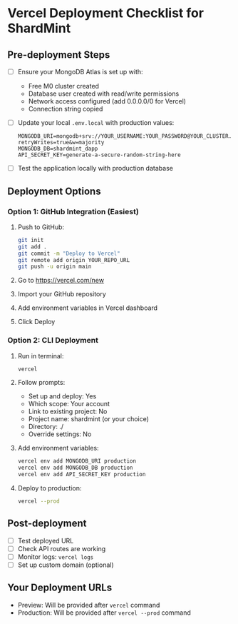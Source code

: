 # Vercel Deployment Checklist for ShardMint

## Pre-deployment Steps

- [ ] Ensure your MongoDB Atlas is set up with:
  - Free M0 cluster created
  - Database user created with read/write permissions
  - Network access configured (add 0.0.0.0/0 for Vercel)
  - Connection string copied

- [ ] Update your local `.env.local` with production values:
  ```
  MONGODB_URI=mongodb+srv://YOUR_USERNAME:YOUR_PASSWORD@YOUR_CLUSTER.mongodb.net/?retryWrites=true&w=majority
  MONGODB_DB=shardmint_dapp
  API_SECRET_KEY=generate-a-secure-random-string-here
  ```

- [ ] Test the application locally with production database

## Deployment Options

### Option 1: GitHub Integration (Easiest)
1. Push to GitHub:
   ```bash
   git init
   git add .
   git commit -m "Deploy to Vercel"
   git remote add origin YOUR_REPO_URL
   git push -u origin main
   ```

2. Go to https://vercel.com/new
3. Import your GitHub repository
4. Add environment variables in Vercel dashboard
5. Click Deploy

### Option 2: CLI Deployment
1. Run in terminal:
   ```bash
   vercel
   ```

2. Follow prompts:
   - Set up and deploy: Yes
   - Which scope: Your account
   - Link to existing project: No
   - Project name: shardmint (or your choice)
   - Directory: ./
   - Override settings: No

3. Add environment variables:
   ```bash
   vercel env add MONGODB_URI production
   vercel env add MONGODB_DB production
   vercel env add API_SECRET_KEY production
   ```

4. Deploy to production:
   ```bash
   vercel --prod
   ```

## Post-deployment

- [ ] Test deployed URL
- [ ] Check API routes are working
- [ ] Monitor logs: `vercel logs`
- [ ] Set up custom domain (optional)

## Your Deployment URLs
- Preview: Will be provided after `vercel` command
- Production: Will be provided after `vercel --prod` command